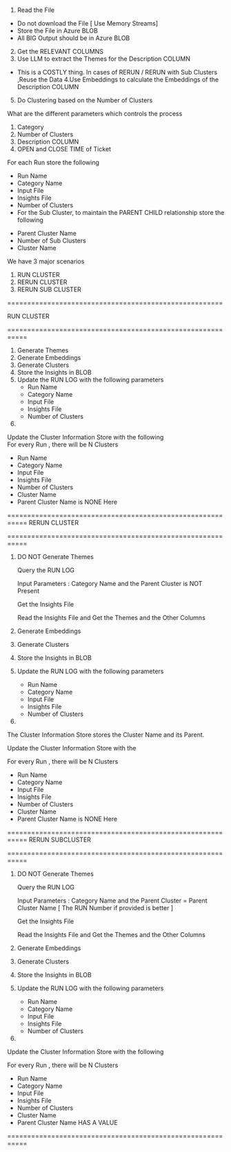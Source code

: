 1. Read the File
- Do not download the File [ Use Memory Streams]
- Store the File in Azure BLOB
- All BIG Output should be in Azure BLOB
2. Get the RELEVANT COLUMNS
3. Use LLM to extract the Themes for the Description COLUMN
- This is a COSTLY thing. In cases of RERUN / RERUN with Sub Clusters ,Reuse the Data
4.Use Embeddings to calculate the Embeddings of the Description COLUMN
5. Do Clustering based on the Number of Clusters

What are the different parameters which controls the process

1. Category
2. Number of Clusters
3. Description COLUMN
4. OPEN and CLOSE TIME of Ticket

For each Run store the following
* Run Name
* Category Name
* Input File
* Insights File
* Number of Clusters
* For the Sub Cluster, to maintain the PARENT CHILD relationship store
the following
- Parent Cluster Name
- Number of Sub Clusters
- Cluster Name


We have 3 major scenarios

1. RUN CLUSTER
2. RERUN CLUSTER
3. RERUN SUB CLUSTER

======================================================

RUN CLUSTER

===========================================================

1. Generate Themes
2. Generate Embeddings
3. Generate Clusters
4. Store the Insights in BLOB
5. Update the RUN LOG with the following parameters
    * Run Name
    * Category Name
    * Input File
    * Insights File
    * Number of Clusters
6.
Update the Cluster Information Store with the following       
For every Run , there will be N Clusters          

* Run Name
* Category Name
* Input File
* Insights File
* Number of Clusters
* Cluster Name 
* Parent Cluster Name is NONE Here

===========================================================
RERUN CLUSTER

===========================================================

1. DO NOT Generate Themes

    Query the RUN LOG 

    Input Parameters :  Category Name 
    and the Parent Cluster is NOT Present

    Get the Insights File

    Read the Insights File and Get the Themes and the Other Columns


2. Generate Embeddings
3. Generate Clusters
4. Store the Insights in BLOB
5. Update the RUN LOG with the following parameters
    * Run Name
    * Category Name
    * Input File
    * Insights File
    * Number of Clusters
6.

The Cluster Information Store stores the Cluster Name and its Parent.

Update the Cluster Information Store with the 

For every Run , there will be N Clusters 

* Run Name
* Category Name
* Input File
* Insights File
* Number of Clusters
* Cluster Name 
* Parent Cluster Name is NONE Here

===========================================================
RERUN SUBCLUSTER

===========================================================

1. DO NOT Generate Themes

    Query the RUN LOG 

    Input Parameters :  Category Name 
    and the Parent Cluster = Parent Cluster Name
    [ The RUN Number if provided is better ]

    Get the Insights File

    Read the Insights File and Get the Themes and the Other Columns


2. Generate Embeddings
3. Generate Clusters
4. Store the Insights in BLOB
5. Update the RUN LOG with the following parameters
    * Run Name
    * Category Name
    * Input File
    * Insights File
    * Number of Clusters

6.
Update the Cluster Information Store with the following  

For every Run , there will be N Clusters        

* Run Name
* Category Name
* Input File
* Insights File
* Number of Clusters
* Cluster Name 
* Parent Cluster Name HAS A VALUE

===========================================================

